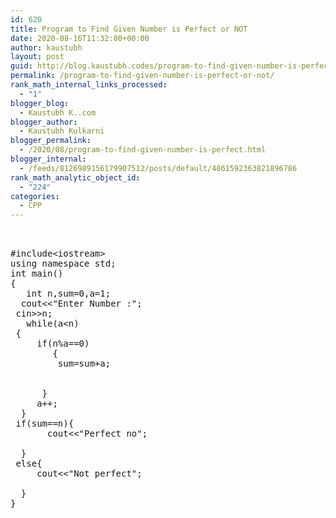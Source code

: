```yaml
---
id: 620
title: Program to Find Given Number is Perfect or NOT
date: 2020-08-16T11:32:00+00:00
author: kaustubh
layout: post
guid: http://blog.kaustubh.codes/program-to-find-given-number-is-perfect-or-not/
permalink: /program-to-find-given-number-is-perfect-or-not/
rank_math_internal_links_processed:
  - "1"
blogger_blog:
  - Kaustubh K..com
blogger_author:
  - Kaustubh Kulkarni
blogger_permalink:
  - /2020/08/program-to-find-given-number-is-perfect.html
blogger_internal:
  - /feeds/8126989156179907512/posts/default/4861592363821896786
rank_math_analytic_object_id:
  - "224"
categories:
  - CPP
---
```

<pre><br /><br />#include&lt;iostream><br />using namespace std;<br />int main()<br />{<br />	int n,sum=0,a=1;<br />	cout&lt;&lt;"Enter Number :";<br />	cin>>n;<br />	while(a&lt;n)<br />	{<br />		if(n%a==0)<br />		{<br />			sum=sum+a;<br />			<br />			<br />		}<br />		a++;<br />	}<br />	if(sum==n){<br />		cout&lt;&lt;"Perfect no";<br />		<br />	}<br />	else{<br />		cout&lt;&lt;"Not perfect";<br />		<br />	}<br />}<br /><br /><br /></pre>
